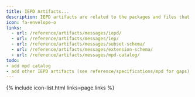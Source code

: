 ```yaml
---
title: IEPD Artifacts...
description: IEPD artifacts are related to the packages and files that describe and represent NIEM information exchanges.
icon: fa-envelope-o
links:
  - url: /reference/artifacts/messages/iepd/
  - url: /reference/artifacts/messages/iep/
  - url: /reference/artifacts/messages/subset-schema/
  - url: /reference/artifacts/messages/extension-schema/
  - url: /reference/artifacts/messages/mpd-catalog/
todo:
- add mpd catalog
- add other IEPD artifacts (see reference/specifications/mpd for gaps)
---
```


{% include icon-list.html links=page.links %}
